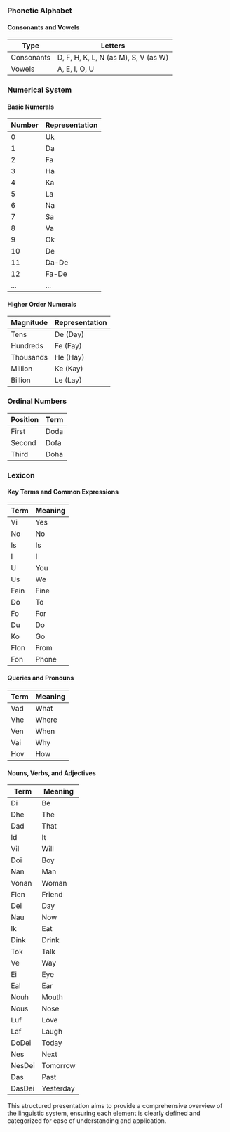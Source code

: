 

### Phonetic Alphabet

#### Consonants and Vowels

| Type       | Letters                           |
|------------|-----------------------------------|
| Consonants | D, F, H, K, L, N (as M), S, V (as W) |
| Vowels     | A, E, I, O, U                     |

### Numerical System

#### Basic Numerals

| Number | Representation |
|--------|----------------|
| 0      | Uk             |
| 1      | Da             |
| 2      | Fa             |
| 3      | Ha             |
| 4      | Ka             |
| 5      | La             |
| 6      | Na             |
| 7      | Sa             |
| 8      | Va             |
| 9      | Ok             |
| 10     | De             |
| 11     | Da-De          |
| 12     | Fa-De          |
| ...    | ...            |

#### Higher Order Numerals

| Magnitude | Representation |
|-----------|----------------|
| Tens      | De (Day)       |
| Hundreds  | Fe (Fay)       |
| Thousands | He (Hay)       |
| Million   | Ke (Kay)       |
| Billion   | Le (Lay)       |

### Ordinal Numbers

| Position | Term  |
|----------|-------|
| First    | Doda  |
| Second   | Dofa  |
| Third    | Doha  |

### Lexicon

#### Key Terms and Common Expressions

| Term      | Meaning |
|-----------|---------|
| Vi        | Yes     |
| No        | No      |
| Is        | Is      |
| I         | I       |
| U         | You     |
| Us        | We      |
| Fain      | Fine    |
| Do        | To      |
| Fo        | For     |
| Du        | Do      |
| Ko        | Go      |
| Flon      | From    |
| Fon       | Phone   |

#### Queries and Pronouns

| Term  | Meaning |
|-------|---------|
| Vad   | What    |
| Vhe   | Where   |
| Ven   | When    |
| Vai   | Why     |
| Hov   | How     |

#### Nouns, Verbs, and Adjectives

| Term   | Meaning  |
|--------|----------|
| Di     | Be       |
| Dhe    | The      |
| Dad    | That     |
| Id     | It       |
| Vil    | Will     |
| Doi    | Boy      |
| Nan    | Man      |
| Vonan  | Woman    |
| Flen   | Friend   |
| Dei    | Day      |
| Nau    | Now      |
| Ik     | Eat      |
| Dink   | Drink    |
| Tok    | Talk     |
| Ve     | Way      |
| Ei     | Eye      |
| Eal    | Ear      |
| Nouh   | Mouth    |
| Nous   | Nose     |
| Luf    | Love     |
| Laf    | Laugh    |
| DoDei  | Today    |
| Nes    | Next     |
| NesDei | Tomorrow |
| Das    | Past     |
| DasDei | Yesterday|

This structured presentation aims to provide a comprehensive overview of the linguistic system, ensuring each element is clearly defined and categorized for ease of understanding and application.
